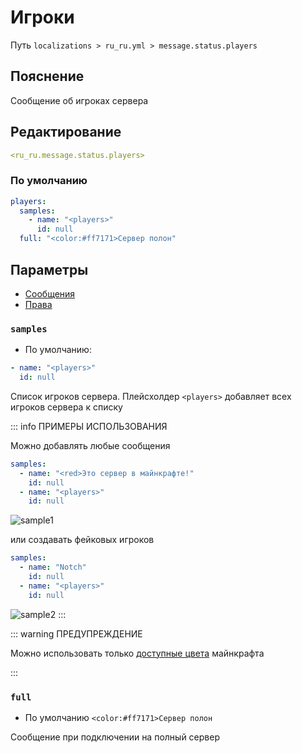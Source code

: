 # Игроки
Путь `localizations > ru_ru.yml > message.status.players`

## Пояснение
Сообщение об игроках сервера

## Редактирование
```yaml
<ru_ru.message.status.players>
```

### По умолчанию
```yaml
players:
  samples:
    - name: "<players>"
      id: null
  full: "<color:#ff7171>Сервер полон"
```

## Параметры

- [Сообщения](/ru/message/status/players/)
- [Права](/ru/permission/message/status/players/)

### `samples`
- По умолчанию:
```yaml
- name: "<players>"
  id: null
```

Список игроков сервера. Плейсхолдер `<players>` добавляет всех игроков сервера к списку

::: info ПРИМЕРЫ ИСПОЛЬЗОВАНИЯ

Можно добавлять любые сообщения
```yaml
samples:
  - name: "<red>Это сервер в майнкрафте!"
    id: null
  - name: "<players>"
    id: null
```
![sample1](/sample1.png)

или создавать фейковых игроков
```yaml
samples:
  - name: "Notch"
    id: null
  - name: "<players>"
    id: null
```
![sample2](/sample2.png)
:::

::: warning ПРЕДУПРЕЖДЕНИЕ

Можно использовать только [доступные цвета](#доступные-цвета) майнкрафта

:::

### `full`
- По умолчанию `<color:#ff7171>Сервер полон`

Сообщение при подключении на полный сервер

<!--@include: @/ru/parts/color.md-->
